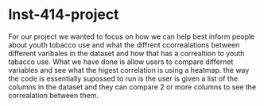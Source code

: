 # Inst-414-project
For our project we wanted to focus on how we can help best inform people about youth tobacco use and what the diffrent ccorrealations between different 
varibales in the dataset and how that has a correaltion to youth tabacco use. What we have done is allow users to compare differnet variables and see what the higest correlation is using a heatmap.
the way the code is essentially supossed to run is the user is given a list of the columns in the dataset and they can compare 2 or more columns to see the correalation between them.
